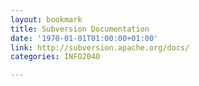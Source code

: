 ```yaml
---
layout: bookmark
title: Subversion Documentation
date: '1970-01-01T01:00:00+01:00'
link: http://subversion.apache.org/docs/
categories: INFO2040

---
```

